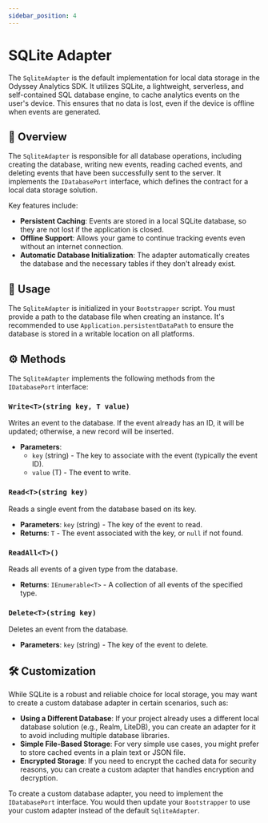 ```yaml
---
sidebar_position: 4
---
```


# SQLite Adapter

The `SqliteAdapter` is the default implementation for local data storage in the Odyssey Analytics SDK. It utilizes SQLite, a lightweight, serverless, and self-contained SQL database engine, to cache analytics events on the user's device. This ensures that no data is lost, even if the device is offline when events are generated.

## 📝 Overview

The `SqliteAdapter` is responsible for all database operations, including creating the database, writing new events, reading cached events, and deleting events that have been successfully sent to the server. It implements the `IDatabasePort` interface, which defines the contract for a local data storage solution.

Key features include:
* **Persistent Caching**: Events are stored in a local SQLite database, so they are not lost if the application is closed.
* **Offline Support**: Allows your game to continue tracking events even without an internet connection.
* **Automatic Database Initialization**: The adapter automatically creates the database and the necessary tables if they don't already exist.

## 🚀 Usage

The `SqliteAdapter` is initialized in your `Bootstrapper` script. You must provide a path to the database file when creating an instance. It's recommended to use `Application.persistentDataPath` to ensure the database is stored in a writable location on all platforms.

## ⚙️ Methods

The `SqliteAdapter` implements the following methods from the `IDatabasePort` interface:

### `Write<T>(string key, T value)`

Writes an event to the database. If the event already has an ID, it will be updated; otherwise, a new record will be inserted.

* **Parameters**:
    * `key` (string) - The key to associate with the event (typically the event ID).
    * `value` (T) - The event to write.

### `Read<T>(string key)`

Reads a single event from the database based on its key.

* **Parameters**: `key` (string) - The key of the event to read.
* **Returns**: `T` - The event associated with the key, or `null` if not found.

### `ReadAll<T>()`

Reads all events of a given type from the database.

* **Returns**: `IEnumerable<T>` - A collection of all events of the specified type.

### `Delete<T>(string key)`

Deletes an event from the database.

* **Parameters**: `key` (string) - The key of the event to delete.

## 🛠️ Customization

While SQLite is a robust and reliable choice for local storage, you may want to create a custom database adapter in certain scenarios, such as:

* **Using a Different Database**: If your project already uses a different local database solution (e.g., Realm, LiteDB), you can create an adapter for it to avoid including multiple database libraries.
* **Simple File-Based Storage**: For very simple use cases, you might prefer to store cached events in a plain text or JSON file.
* **Encrypted Storage**: If you need to encrypt the cached data for security reasons, you can create a custom adapter that handles encryption and decryption.

To create a custom database adapter, you need to implement the `IDatabasePort` interface. You would then update your `Bootstrapper` to use your custom adapter instead of the default `SqliteAdapter`.